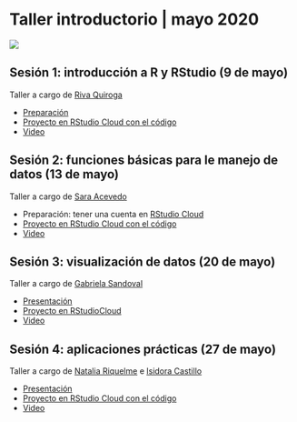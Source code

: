 # Taller introductorio | mayo 2020

![](/imagenes/rladies-chile-taller-introductorio.png)

## Sesión 1: introducción a R y RStudio (9 de mayo)

Taller a cargo de [Riva Quiroga](https://twitter.com/rivaquiroga)

* [Preparación](https://github.com/rladieschile/taller-introductorio-mayo/blob/master/preparacion-sesion-1.md)
* [Proyecto en RStudio Cloud con el código](https://rstudio.cloud/project/1252057)
* [Video](https://vimeo.com/416757996)

## Sesión 2: funciones básicas para le manejo de datos (13 de mayo)

Taller a cargo de [Sara Acevedo](https://twitter.com/saryace/)

* Preparación: tener una cuenta en [RStudio Cloud](https://rstudio.cloud)
* [Proyecto en RStudio Cloud con el código](https://rstudio.cloud/project/1269316)
* [Video](https://vimeo.com/418285071)

## Sesión 3: visualización de datos (20 de mayo)

Taller a cargo de [Gabriela Sandoval](https://twitter.com/GabySandovalM)
* [Presentación](https://gabysandovalm.github.io/RLadiesChile_intro_ggplot/Presentacion_introggplot2#1)
* [Proyecto en RStudioCloud](https://rstudio.cloud/project/1300181)
* [Video](https://vimeo.com/420905415)

## Sesión 4: aplicaciones prácticas (27 de mayo)

Taller a cargo de [Natalia Riquelme](https://twitter.com/NatyRiquelmeS) e [Isidora Castillo](https://twitter.com/IsiCastilloR)

* [Presentación](https://github.com/rladieschile/taller-introductorio-mayo/blob/master/Buenas-Pr%C3%A1cticas-en-R.pdf)
* [Proyecto en RStudio Cloud con el código](https://rstudio.cloud/project/1309214)
* [Video](https://vimeo.com/423436467)
